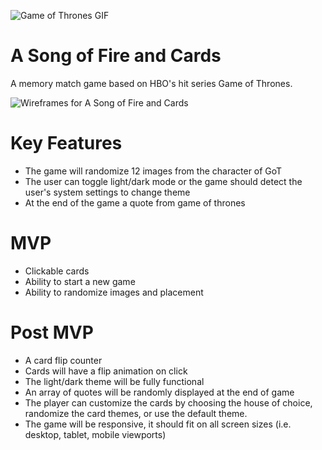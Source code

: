 ![Game of Thrones GIF](https://media.giphy.com/media/l41m2M6Gwq2ogoyju/giphy.gif)

# A Song of Fire and Cards
A memory match game based on HBO's hit series Game of Thrones.

![Wireframes for A Song of Fire and Cards](https://imgur.com/a/cyALzBw)

# Key Features
- The game will randomize 12 images from the character of GoT
- The user can toggle light/dark mode or the game should detect the user's system settings to change theme
- At the end of the game a quote from game of thrones

# MVP
- Clickable cards
- Ability to start a new game
- Ability to randomize images and placement

# Post MVP
- A card flip counter
- Cards will have a flip animation on click
- The light/dark theme will be fully functional
- An array of quotes will be randomly displayed at the end of game
- The player can customize the cards by choosing the house of choice, randomize the card themes, or use the default theme.
- The game will be responsive, it should fit on all screen sizes (i.e. desktop, tablet, mobile viewports)
